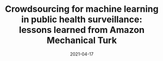---
title: "Crowdsourcing for machine learning in public health surveillance: lessons learned from Amazon Mechanical Turk"
collection: publications
permalink: /publication/2021-zjmir-AMT
date: 2021-04-17
venue: 'OSF Preprints'
paperurl: 'https://osf.io/ndp8m/download'
link: 'https://osf.io/ndp8m'
github: 'https://github.com/data-intelligence-for-health-lab/CrowdSourcing-for-Digital-Public-Health-Surveillance'
citation: 'Zahra Shakeri Hossein Abad, W. Thompson, G. Butler and J. Lee, (2021, April 18). Crowdsourcing for machine learning in public health surveillance: lessons learned from Amazon Mechanical Turk. doi:10.31219/osf.io/ndp8m'
---